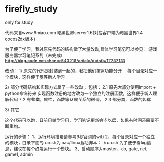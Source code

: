 firefly_study
=============

only for study

代码来自www.9miao.com
暗黑世界server1.6(对应客户端为暗黑世界1.4 cocos2dx版本)

为了便于学习，我对原先代码的结构做了大量改动,具体学习笔记可以参见：
游戏服务器学习笔记系列（未完成）
http://blog.csdn.net/chenee543216/article/details/17787133

改动：
1\ 原先的代码是封装到一起的，我把他们按照功能分开，
每个目录对应一个模块，这样便于我等新人学习

2\ 部分代码结构和实现方式做了一些改动；
包括：
    2.1 原先大部分使用import + python修饰符来
    实现函数注册的地方改为一个独立的注册函数。这样便于新人理解代码
    2.2 有些类，属性，函数等从属关系的微调。
    2.3 部分类，函数的名称

3\ 其它


这个代码可以跑，目前只做学习用，学习笔记更新完毕以后，如果有时间还需要不断重构。

运行的步骤：
1、运行环境搭建请参考9秒官网的wiki
2、每个目录对应一个独立的模块，目录下面的run.sh为mac/linux启动脚本： ./run.sh
为了便于看log信息，建议在每个终端运行一个模块。
3、启动顺序为master，db, gate, net, game1, admin
